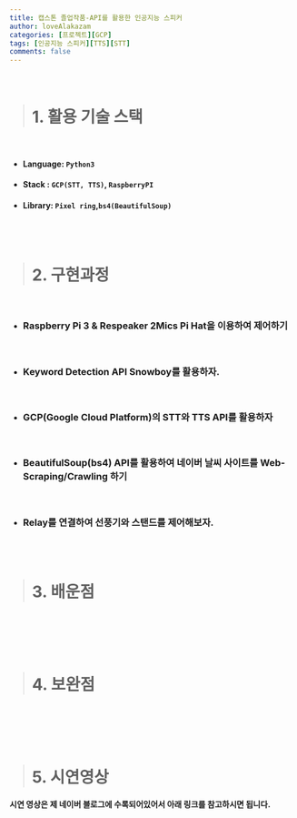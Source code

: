 ```yaml
---
title: 캡스톤 졸업작품-API를 활용한 인공지능 스피커
author: loveAlakazam
categories: [프로젝트][GCP]
tags: [인공지능 스피커][TTS][STT]
comments: false
---
```


<br>

> # 1. 활용 기술 스택

<br>

- #### Language: `Python3`
- #### Stack : `GCP(STT, TTS)`, `RaspberryPI`
- #### Library: `Pixel ring`,`bs4(BeautifulSoup)`

<br><br>

> # 2. 구현과정

<br>

- ### Raspberry Pi 3 & Respeaker 2Mics Pi Hat을 이용하여 제어하기

<br>

- ### Keyword Detection API Snowboy를 활용하자.

<br>

- ### GCP(Google Cloud Platform)의 STT와 TTS API를 활용하자

<br>

- ### BeautifulSoup(bs4) API를 활용하여 네이버 날씨 사이트를 Web-Scraping/Crawling 하기

<br>

- ### Relay를 연결하여 선풍기와 스탠드를 제어해보자.


<br><br>

> # 3. 배운점

<br>

<br><br>

> # 4. 보완점

<br>

<br><br>

> # 5. 시연영상

<b> 시연 영상은 제 네이버 블로그에 수록되어있어서 아래 링크를 참고하시면 됩니다.
</b>
